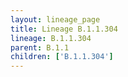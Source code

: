 ```yaml
---
layout: lineage_page
title: Lineage B.1.1.304
lineage: B.1.1.304
parent: B.1.1
children: ['B.1.1.304']
---
```

